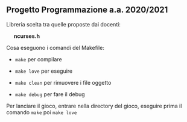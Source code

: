 ## Progetto Programmazione a.a. 2020/2021

Libreria scelta tra quelle proposte dai docenti:
 
 <b>&nbsp;&nbsp;&nbsp;&nbsp;&nbsp; ncurses.h</b>
  
Cosa eseguono i comandi del Makefile:

- `make`       per compilare

- `make love`   per eseguire
  
- `make clean`  per rimuovere i file oggetto
  
- `make debug`  per fare il debug

Per lanciare il gioco, entrare nella directory del gioco, eseguire prima il comando `make` poi `make love`
